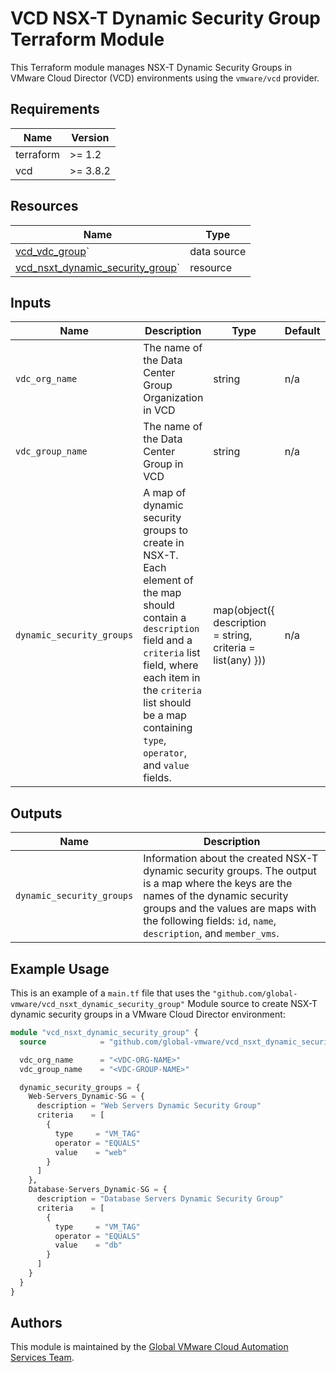 # VCD NSX-T Dynamic Security Group Terraform Module

This Terraform module manages NSX-T Dynamic Security Groups in VMware Cloud Director (VCD) environments using the `vmware/vcd` provider.

## Requirements

| Name      | Version |
|-----------|---------|
| terraform | >= 1.2  |
| vcd       | >= 3.8.2 |

## Resources

| Name                                                                 | Type         |
|----------------------------------------------------------------------|--------------|
| [vcd_vdc_group](https://registry.terraform.io/providers/vmware/vcd/3.8.2/docs/data-sources/vdc_group)` | data source |
| [vcd_nsxt_dynamic_security_group](https://registry.terraform.io/providers/vmware/vcd/3.8.2/docs/resources/nsxt_dynamic_security_group)` | resource |

## Inputs

| Name            | Description                                                      | Type | Default | Required |
|-----------------|------------------------------------------------------------------|------|---------|----------|
| `vdc_org_name` | The name of the Data Center Group Organization in VCD | string | n/a | yes |
| `vdc_group_name` | The name of the Data Center Group in VCD | string | n/a | yes |
| `dynamic_security_groups` | A map of dynamic security groups to create in NSX-T. Each element of the map should contain a `description` field and a `criteria` list field, where each item in the `criteria` list should be a map containing `type`, `operator`, and `value` fields. | map(object({ description = string, criteria = list(any) })) | n/a | yes |

## Outputs

| Name             | Description                              |
|------------------|------------------------------------------|
| `dynamic_security_groups` | Information about the created NSX-T dynamic security groups. The output is a map where the keys are the names of the dynamic security groups and the values are maps with the following fields: `id`, `name`, `description`, and `member_vms`. |

## Example Usage

This is an example of a `main.tf` file that uses the `"github.com/global-vmware/vcd_nsxt_dynamic_security_group"` Module source to create NSX-T dynamic security groups in a VMware Cloud Director environment:

```terraform
module "vcd_nsxt_dynamic_security_group" {
  source            = "github.com/global-vmware/vcd_nsxt_dynamic_security_group.git?ref=v1.0.0"

  vdc_org_name      = "<VDC-ORG-NAME>"
  vdc_group_name    = "<VDC-GROUP-NAME>"

  dynamic_security_groups = {
    Web-Servers_Dynamic-SG = {
      description = "Web Servers Dynamic Security Group"
      criteria    = [
        {
          type     = "VM_TAG"
          operator = "EQUALS"
          value    = "web"
        }
      ]
    },
    Database-Servers_Dynamic-SG = {
      description = "Database Servers Dynamic Security Group"
      criteria    = [
        {
          type     = "VM_TAG"
          operator = "EQUALS"
          value    = "db"
        }
      ]
    }
  }
}
```

## Authors

This module is maintained by the [Global VMware Cloud Automation Services Team](https://github.com/global-vmware).
